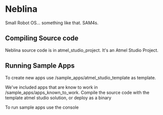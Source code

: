 # Neblina

Small Robot OS... something like that. SAM4s.

## Compiling Source code
Neblina source code is in atmel_studio_project. It's an Atmel Studio Project.

## Running Sample Apps

To create new apps use /sample_apps/atmel_studio_template as template. 

We've included apps that are know to work in /sample_apps/apps_known_to_work. 
Compile the source code with the template atmel studio solution, or deploy as a binary

To run sample apps use the console